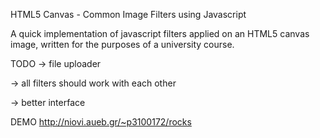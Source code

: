 HTML5 Canvas - Common Image Filters using Javascript

A quick implementation of javascript filters applied on an HTML5 canvas image, written for the purposes of a university course.



TODO
-> file uploader

-> all filters should work with each other

-> better interface



DEMO
http://niovi.aueb.gr/~p3100172/rocks
